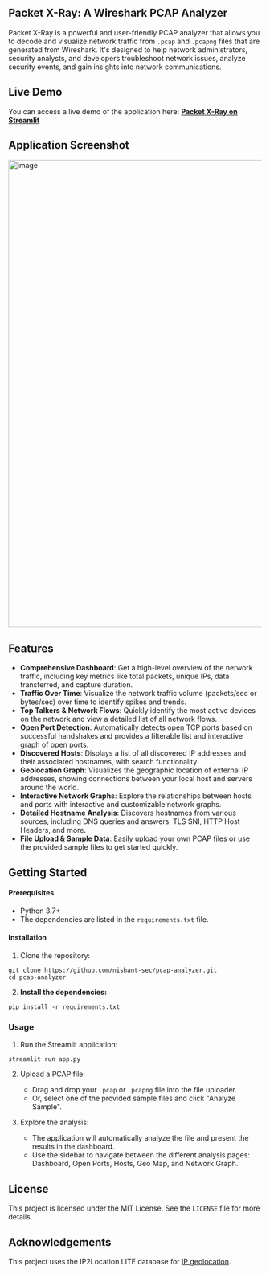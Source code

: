 ## Packet X-Ray: A Wireshark PCAP Analyzer
Packet X-Ray is a powerful and user-friendly PCAP analyzer that allows you to decode and visualize network traffic from `.pcap` and `.pcapng` files that are generated from Wireshark. It's designed to help network administrators, security analysts, and developers troubleshoot network issues, analyze security events, and gain insights into network communications.

## Live Demo
You can access a live demo of the application here: **[Packet X-Ray on Streamlit](https://pcap-app.streamlit.app/)**

## Application Screenshot
<img width="1890" height="930" alt="image" src="https://github.com/user-attachments/assets/d2fda621-4a86-43de-926d-16e77bc525f1" />

## Features
- **Comprehensive Dashboard**: Get a high-level overview of the network traffic, including key metrics like total packets, unique IPs, data transferred, and capture duration.
- **Traffic Over Time**: Visualize the network traffic volume (packets/sec or bytes/sec) over time to identify spikes and trends.
- **Top Talkers & Network Flows**: Quickly identify the most active devices on the network and view a detailed list of all network flows.
- **Open Port Detection**: Automatically detects open TCP ports based on successful handshakes and provides a filterable list and interactive graph of open ports.
- **Discovered Hosts**: Displays a list of all discovered IP addresses and their associated hostnames, with search functionality.
- **Geolocation Graph**: Visualizes the geographic location of external IP addresses, showing connections between your local host and servers around the world.
- **Interactive Network Graphs**: Explore the relationships between hosts and ports with interactive and customizable network graphs.
- **Detailed Hostname Analysis**: Discovers hostnames from various sources, including DNS queries and answers, TLS SNI, HTTP Host Headers, and more.
- **File Upload & Sample Data**: Easily upload your own PCAP files or use the provided sample files to get started quickly.

## Getting Started
#### Prerequisites
- Python 3.7+
- The dependencies are listed in the `requirements.txt` file.
#### Installation
1. Clone the repository:
```
git clone https://github.com/nishant-sec/pcap-analyzer.git
cd pcap-analyzer
```

2. **Install the dependencies:**
```
pip install -r requirements.txt
```

### Usage
1. Run the Streamlit application:
```
streamlit run app.py
```

2. Upload a PCAP file:
	- Drag and drop your `.pcap` or `.pcapng` file into the file uploader.
    - Or, select one of the provided sample files and click "Analyze Sample".

3. Explore the analysis:
    - The application will automatically analyze the file and present the results in the dashboard.
    - Use the sidebar to navigate between the different analysis pages: Dashboard, Open Ports, Hosts, Geo Map, and Network Graph.

## License
This project is licensed under the MIT License. See the `LICENSE` file for more details.

## Acknowledgements
This project uses the IP2Location LITE database for <a href="https://lite.ip2location.com">IP geolocation</a>.

